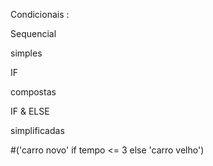 Condicionais :

Sequencial

simples 

IF

compostas 

IF & ELSE

simplificadas

#('carro novo' if tempo <= 3 else 'carro velho')